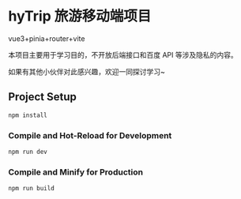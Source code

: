 # hyTrip 旅游移动端项目

vue3+pinia+router+vite

本项目主要用于学习目的，不开放后端接口和百度 API 等涉及隐私的内容。

如果有其他小伙伴对此感兴趣，欢迎一同探讨学习~

## Project Setup

```sh
npm install
```

### Compile and Hot-Reload for Development

```sh
npm run dev
```

### Compile and Minify for Production

```sh
npm run build
```
